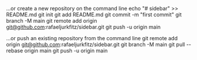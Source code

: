 …or create a new repository on the command line
echo "# sidebar" >> README.md
git init
git add README.md
git commit -m "first commit"
git branch -M main
git remote add origin git@github.com:rafaeljurkfitz/sidebar.git
git push -u origin main

…or push an existing repository from the command line
git remote add origin git@github.com:rafaeljurkfitz/sidebar.git
git branch -M main
git pull --rebase origin main
git push -u origin main